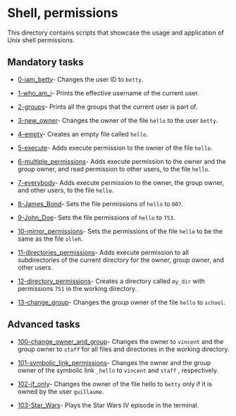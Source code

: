 # Shell, permissions

This directory contains scripts that showcase the usage and application of Unix
shell permissions.

## Mandatory tasks

* [0-iam_betty](./0-iam_betty)- Changes the user ID to `betty`.

* [1-who_am_i](./1-who_am_i)- Prints the effective username of the current user.

* [2-groups](./2-groups)- Prints all the groups that the current user is part of.

* [3-new_owner](./3-new_owner)- Changes the owner of the file `hello` to the
 user `betty`.

* [4-empty](./4-empty)- Creates an empty file called `hello`.

* [5-execute](./5-execute)- Adds execute permission to the owner of the file
 `hello`.

* [6-multiple_permissions](./6-multiple_permissions)-  Adds execute permission to
 the owner and the group owner, and read permission to other users, to the file `hello`.

* [7-everybody](./7-everybody)-  Adds execute permission to the owner, the group
 owner, and other users, to the file `hello`.

* [8-James_Bond](./8-James_Bond)-  Sets the file permissions of `hello` to `007`.

* [9-John_Doe](./9-John_Doe)- Sets the file permissions of `hello` to `753`.

* [10-mirror_permissions](./10-mirror_permissions)- Sets the permissions of the
 file `hello` to be the same as the file `olleh`.

* [11-directories_permissions](./11-directories_permissions)- Adds execute
 permission to all subdirectories of the current directory for the owner, group owner,
 and other users.

* [12-directory_permissions](./12-directory_permissions)-  Creates a directory called
 `my_dir` with permissions `751` in the working directory.

* [13-change_group](./13-change_group)- Changes the group owner of the file
 `hello` to `school`.

## Advanced tasks

* [100-change_owner_and_group](./100-change_owner_and_group)- Changes the owner
 to `vincent` and the group owner to `staff` for all files and directories in the
 working directory.

* [101-symbolic_link_permissions](./101-symbolic_link_permissions)- Changes the
 owner and the group owner of the symbolic link `_hello` to `vincent` and `staff`
 , respectively.

* [102-if_only](./102-if_only)- Changes the owner of the file hello to `betty`
 only if it is owned by the user `guillaume`.

* [103-Star_Wars](./103-Star_Wars)- Plays the Star Wars IV episode in the terminal.

